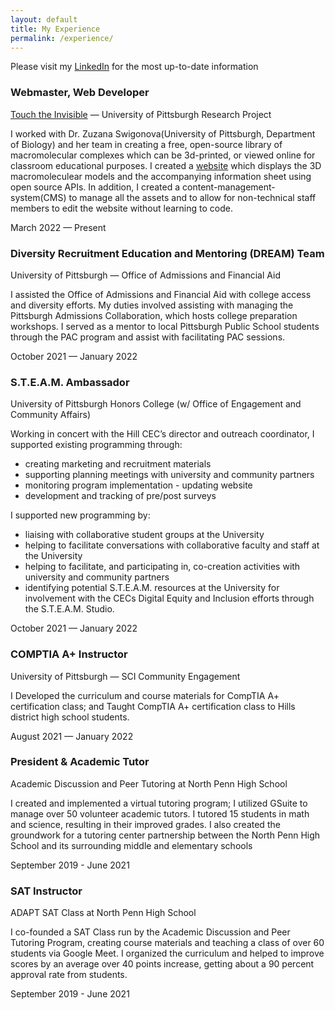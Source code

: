 ```yaml
---
layout: default
title: My Experience
permalink: /experience/
---
```


<div class="w-100">
   <div class="mb-3">
      <p class="lead"> Please visit my <a href="https://linkedin.com/in/kimshinwoo">LinkedIn</a> for the most up-to-date information </p>
   </div>
   <div class="d-flex flex-column flex-md-row justify-content-between mb-3">
      <div class="flex-grow-1">
         <h3 class="mb-0">Webmaster, Web Developer</h3>
         <p class="subheading mb-1"><a href="https://touchtheinvisible.com">Touch the Invisible</a> — University of Pittsburgh Research Project</p>
         <p class="mb-0">
            I worked with Dr. Zuzana Swigonova(University of Pittsburgh, Department of Biology) and her team in creating a free, open-source library of macromolecular complexes which can be 3d-printed, or viewed online for classroom educational purposes. I created a <a href="https://touchtheinvisible.com">website</a> which displays the 3D macromoleculear models and the accompanying information sheet using open source APIs. In addition, I created a content-management-system(CMS) to manage all the assets and to allow for non-technical staff members to edit the website without learning to code.    
         </p>
      </div>
      <div class="flex-shrink-0"><span class="text-primary">March 2022 — Present</span></div>
   </div>
   <div class="d-flex flex-column flex-md-row justify-content-between mb-3">
      <div class="flex-grow-1">
         <h3 class="mb-0">Diversity Recruitment Education and Mentoring (DREAM) Team</h3>
         <p class="subheading mb-1">University of Pittsburgh — Office of Admissions and Financial Aid</p>
         <p class="mb-0">
            I assisted the Office of Admissions and Financial Aid with college access and diversity efforts. My duties involved assisting with managing the Pittsburgh Admissions Collaboration, which hosts college preparation workshops. I served as a mentor to local Pittsburgh Public School students through the PAC program and assist with facilitating PAC sessions.
         </p>
      </div>
      <div class="flex-shrink-0"><span class="text-primary">October 2021 — January 2022</span></div>
   </div>
   <div class="d-flex flex-column flex-md-row justify-content-between mb-3">
      <div class="flex-grow-1">
         <h3 class="mb-0">S.T.E.A.M. Ambassador</h3>
         <div class="subheading mb-1">University of Pittsburgh Honors College (w/ Office of Engagement and Community Affairs)</div>
         <p class="mb-0">
            Working in concert with the Hill CEC’s director and outreach coordinator, I supported existing programming through:
         </p>
            <ul class="mb-0">
               <li>creating marketing and recruitment materials</li>
               <li>supporting planning meetings with university and community partners</li>
               <li>monitoring program implementation - updating website</li>
               <li>development and tracking of pre/post surveys</li>
            </ul>
         I supported new programming by:
            <ul class="mb-0">
               <li>liaising with collaborative student groups at the University</li>
               <li>helping to facilitate conversations with collaborative faculty and staff at the University</li>
               <li>helping to facilitate, and participating in, co-creation activities with university and community partners</li>
               <li>identifying potential S.T.E.A.M. resources at the University for involvement with the CECs Digital Equity and Inclusion efforts through the S.T.E.A.M. Studio.</li>
            </ul>
      </div>
      <div class="flex-shrink-0"><span class="text-primary">October 2021 — January 2022</span></div>
   </div>
   <div class="d-flex flex-column flex-md-row justify-content-between mb-3">
      <div class="flex-grow-1">
         <h3 class="mb-0">COMPTIA A+ Instructor</h3>
         <div class="subheading mb-1">University of Pittsburgh — SCI Community Engagement</div>
         <p>I Developed the curriculum and course materials for CompTIA A+ certification class; and Taught CompTIA A+ certification class to Hills district high school students.</p>
      </div>
      <div class="flex-shrink-0"><span class="text-primary">August 2021 — January 2022</span></div>
   </div>
   <div class="d-flex flex-column flex-md-row justify-content-between mb-3">
      <div class="flex-grow-1">
         <h3 class="mb-0">President & Academic Tutor</h3>
         <div class="subheading mb-1">Academic Discussion and Peer Tutoring at North Penn High School</div>
         <p> I created and implemented a virtual tutoring program; I utilized GSuite to manage over 50 volunteer academic tutors. I tutored 15 students in math and science, resulting in their improved grades. I also created the groundwork
            for a tutoring center partnership between the North Penn High School and its surrounding middle and elementary schools
         </p>
      </div>
      <div class="flex-shrink-0"><span class="text-primary">September 2019 - June 2021</span></div>
   </div>
   <div class="d-flex flex-column flex-md-row justify-content-between mb-5">
      <div class="flex-grow-1">
         <h3 class="mb-0">SAT Instructor</h3>
         <div class="subheading mb-1">ADAPT SAT Class at North Penn High School</div>
         <p>I co-founded a SAT Class run by the Academic Discussion and Peer Tutoring Program, creating course materials and teaching a class of over 60 students via Google Meet. I organized the curriculum and helped to improve scores by an
            average over 40 points increase, getting about a 90 percent approval rate from students.
         </p>
      </div>
      <div class="flex-shrink-0"><span class="text-primary">September 2019 - June 2021</span></div>
   </div>
</div>

